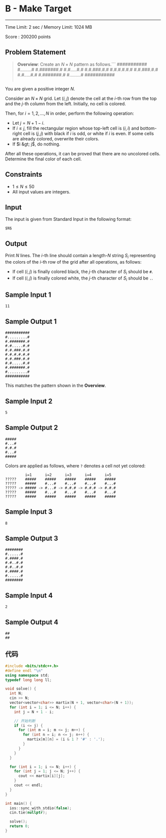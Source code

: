 # **B - Make Target**

------

Time Limit: 2 sec / Memory Limit: 1024 MB

Score : 200200 points

## Problem Statement

> **Overview**: Create an $N \times N$ pattern as follows.```
> ###########
> #.........#
> #.#######.#
> #.#.....#.#
> #.#.###.#.#
> #.#.#.#.#.#
> #.#.###.#.#
> #.#.....#.#
> #.#######.#
> #.........#
> ###########
> ```

You are given a positive integer $N$.

Consider an $N \times N$ grid. Let $(i,j)$ denote the cell at the $i$\-th row from the top and the $j$\-th column from the left. Initially, no cell is colored.

Then, for $i = 1,2,\dots,N$ in order, perform the following operation:

-   Let $j = N + 1 - i$.
-   If $i \leq j$, fill the rectangular region whose top-left cell is $(i,i)$ and bottom-right cell is $(j,j)$ with black if $i$ is odd, or white if $i$ is even. If some cells are already colored, overwrite their colors.
-   If $i &gt; j$, do nothing.

After all these operations, it can be proved that there are no uncolored cells. Determine the final color of each cell.

## Constraints

-   $1 \leq N \leq 50$
-   All input values are integers.

## Input

The input is given from Standard Input in the following format:

```
$N$
```

## Output

Print $N$ lines. The $i$\-th line should contain a length-$N$ string $S_i$ representing the colors of the $i$\-th row of the grid after all operations, as follows:

-   If cell $(i,j)$ is finally colored black, the $j$\-th character of $S_i$ should be `#`.
-   If cell $(i,j)$ is finally colored white, the $j$\-th character of $S_i$ should be `.`.

## Sample Input 1

```
11
```

## Sample Output 1

```
###########
#.........#
#.#######.#
#.#.....#.#
#.#.###.#.#
#.#.#.#.#.#
#.#.###.#.#
#.#.....#.#
#.#######.#
#.........#
###########
```

This matches the pattern shown in the **Overview**.

## Sample Input 2

```
5
```

## Sample Output 2

```
#####
#...#
#.#.#
#...#
#####
```

Colors are applied as follows, where `?` denotes a cell not yet colored:

```
         i=1      i=2      i=3      i=4      i=5
?????    #####    #####    #####    #####    #####
?????    #####    #...#    #...#    #...#    #...#
????? -> ##### -> #...# -> #.#.# -> #.#.# -> #.#.#
?????    #####    #...#    #...#    #...#    #...#
?????    #####    #####    #####    #####    #####
```

## Sample Input 3

```
8
```

## Sample Output 3

```
########
#......#
#.####.#
#.#..#.#
#.#..#.#
#.####.#
#......#
########
```

## Sample Input 4

```
2
```

## Sample Output 4

```
##
##
```

## 代码

```cpp
#include <bits/stdc++.h>
#define endl "\n"
using namespace std;
typedef long long ll;

void solve() {
  int N;
  cin >> N;
  vector<vector<char>> martix(N + 1, vector<char>(N + 1));
  for (int i = 1; i <= N; i++) {
    int j = N + 1 - i;

    // 开始判断
    if (i <= j) {
      for (int m = i; m <= j; m++) {
        for (int n = i; n <= j; n++) {
          martix[m][n] = (i & 1 ? '#' : '.');
        }
      }
    }
  }

  for (int i = 1; i <= N; i++) {
    for (int j = 1; j <= N; j++) {
      cout << martix[i][j];
    }
    cout << endl;
  }
}

int main() {
  ios::sync_with_stdio(false);
  cin.tie(nullptr);

  solve();
  return 0;
}
```

